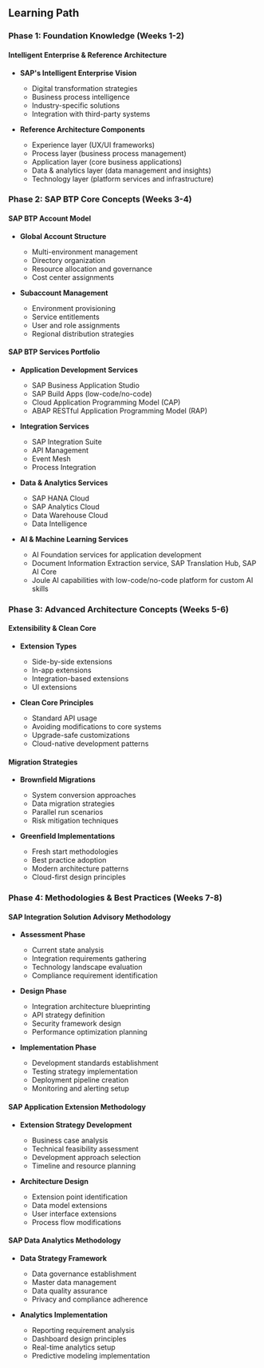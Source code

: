 ## Learning Path

### Phase 1: Foundation Knowledge (Weeks 1-2)
#### Intelligent Enterprise & Reference Architecture
- **SAP's Intelligent Enterprise Vision**
  - Digital transformation strategies
  - Business process intelligence
  - Industry-specific solutions
  - Integration with third-party systems

- **Reference Architecture Components**
  - Experience layer (UX/UI frameworks)
  - Process layer (business process management)
  - Application layer (core business applications)
  - Data & analytics layer (data management and insights)
  - Technology layer (platform services and infrastructure)

### Phase 2: SAP BTP Core Concepts (Weeks 3-4)
#### SAP BTP Account Model
- **Global Account Structure**
  - Multi-environment management
  - Directory organization
  - Resource allocation and governance
  - Cost center assignments

- **Subaccount Management**
  - Environment provisioning
  - Service entitlements
  - User and role assignments
  - Regional distribution strategies

#### SAP BTP Services Portfolio
- **Application Development Services**
  - SAP Business Application Studio
  - SAP Build Apps (low-code/no-code)
  - Cloud Application Programming Model (CAP)
  - ABAP RESTful Application Programming Model (RAP)

- **Integration Services**
  - SAP Integration Suite
  - API Management
  - Event Mesh
  - Process Integration

- **Data & Analytics Services**
  - SAP HANA Cloud
  - SAP Analytics Cloud
  - Data Warehouse Cloud
  - Data Intelligence

- **AI & Machine Learning Services**
  - AI Foundation services for application development
  - Document Information Extraction service, SAP Translation Hub, SAP AI Core
  - Joule AI capabilities with low-code/no-code platform for custom AI skills

### Phase 3: Advanced Architecture Concepts (Weeks 5-6)
#### Extensibility & Clean Core
- **Extension Types**
  - Side-by-side extensions
  - In-app extensions
  - Integration-based extensions
  - UI extensions

- **Clean Core Principles**
  - Standard API usage
  - Avoiding modifications to core systems
  - Upgrade-safe customizations
  - Cloud-native development patterns

#### Migration Strategies
- **Brownfield Migrations**
  - System conversion approaches
  - Data migration strategies
  - Parallel run scenarios
  - Risk mitigation techniques

- **Greenfield Implementations**
  - Fresh start methodologies
  - Best practice adoption
  - Modern architecture patterns
  - Cloud-first design principles

### Phase 4: Methodologies & Best Practices (Weeks 7-8)
#### SAP Integration Solution Advisory Methodology
- **Assessment Phase**
  - Current state analysis
  - Integration requirements gathering
  - Technology landscape evaluation
  - Compliance requirement identification

- **Design Phase**
  - Integration architecture blueprinting
  - API strategy definition
  - Security framework design
  - Performance optimization planning

- **Implementation Phase**
  - Development standards establishment
  - Testing strategy implementation
  - Deployment pipeline creation
  - Monitoring and alerting setup

#### SAP Application Extension Methodology
- **Extension Strategy Development**
  - Business case analysis
  - Technical feasibility assessment
  - Development approach selection
  - Timeline and resource planning

- **Architecture Design**
  - Extension point identification
  - Data model extensions
  - User interface extensions
  - Process flow modifications

#### SAP Data Analytics Methodology
- **Data Strategy Framework**
  - Data governance establishment
  - Master data management
  - Data quality assurance
  - Privacy and compliance adherence

- **Analytics Implementation**
  - Reporting requirement analysis
  - Dashboard design principles
  - Real-time analytics setup
  - Predictive modeling implementation
